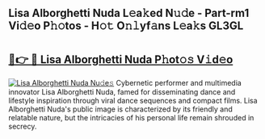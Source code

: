 ## Lisa Alborghetti Nuda L𝚎a𝚔ed N𝚞𝚍e - Part-rm1 Vi𝚍𝚎o P𝚑𝚘tos - H𝚘𝚝 O𝚗𝚕yf𝚊ns L𝚎a𝚔s GL3GL

# <h2><a href="http://kf3c0fd.oniu.top/?m=Lisa+Alborghetti+Nuda">🔗👉 🔴 Lisa Alborghetti Nuda P𝚑ot𝚘𝚜 V𝚒d𝚎o</a></h2>

[![Lisa Alborghetti Nuda Nu𝚍e𝚜](https://i.imgur.com/0qMVB7G.gif)](http://kf3c0fd.oniu.top/?m=Lisa+Alborghetti+Nuda)
Cybernetic performer and multimedia innovator Lisa Alborghetti Nuda, famed for disseminating dance and lifestyle inspiration through viral dance sequences and compact films. Lisa Alborghetti Nuda's public image is characterized by its friendly and relatable nature, but the intricacies of his personal life remain shrouded in secrecy.  
